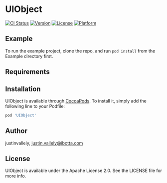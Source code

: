 # UIObject

[![CI Status](https://img.shields.io/travis/justinvallely/UIObject.svg?style=flat)](https://travis-ci.org/justinvallely/UIObject)
[![Version](https://img.shields.io/cocoapods/v/UIObject.svg?style=flat)](https://cocoapods.org/pods/UIObject)
[![License](https://img.shields.io/cocoapods/l/UIObject.svg?style=flat)](https://cocoapods.org/pods/UIObject)
[![Platform](https://img.shields.io/cocoapods/p/UIObject.svg?style=flat)](https://cocoapods.org/pods/UIObject)

## Example

To run the example project, clone the repo, and run `pod install` from the Example directory first.

## Requirements

## Installation

UIObject is available through [CocoaPods](https://cocoapods.org). To install
it, simply add the following line to your Podfile:

```ruby
pod 'UIObject'
```

## Author

justinvallely, justin.vallely@ibotta.com

## License

UIObject is available under the Apache License 2.0. See the LICENSE file for more info.
